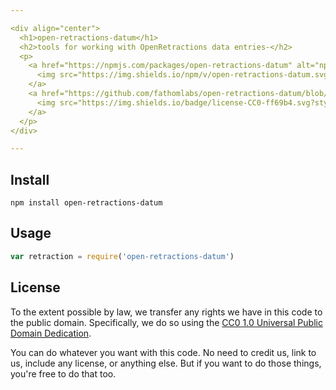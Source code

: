 ```yaml
---

<div align="center">
  <h1>open-retractions-datum</h1>
  <h2>tools for working with OpenRetractions data entries-</h2>
  <p>
    <a href="https://npmjs.com/packages/open-retractions-datum" alt="npm package">
      <img src="https://img.shields.io/npm/v/open-retractions-datum.svg?style=flat-square">
    </a>
    <a href="https://github.com/fathomlabs/open-retractions-datum/blob/master/LICENSE" alt="CC0 public domain">
      <img src="https://img.shields.io/badge/license-CC0-ff69b4.svg?style=flat-square">
    </a>
  </p>
</div>

---
```


## Install

```
npm install open-retractions-datum
```

## Usage

``` js
var retraction = require('open-retractions-datum')
```

## License

To the extent possible by law, we transfer any rights we have in this code to the public domain. Specifically, we do so using the [CC0 1.0 Universal Public Domain Dedication](https://creativecommons.org/publicdomain/zero/1.0/).

You can do whatever you want with this code. No need to credit us, link to us, include any license, or anything else. But if you want to do those things, you're free to do that too.
